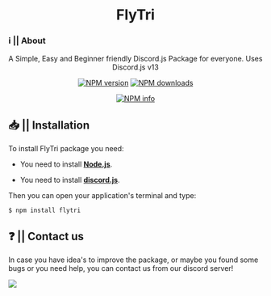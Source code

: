 <div  align="center">
<h1>FlyTri</h1>
</div>

### ℹ️ || About 

<div align="center">
<p>A Simple, Easy and Beginner friendly Discord.js Package for everyone. Uses Discord.js v13</p>
<p>
    <a href="https://npmjs.com/package/flytri"><img src="https://img.shields.io/npm/v/flytri?maxAge=3600" alt="NPM version" /></a>
    <a href="https://npmjs.com/package/flytri"><img src="https://img.shields.io/npm/dt/flytri?maxAge=3600" alt="NPM downloads" /></a>
  </p>
  <p>
<a  href="https://nodei.co/npm/flytri/"><img  src="https://nodei.co/npm/flytri.png?downloads=true&stars=true"  alt="NPM info"  /></a>

</p>
</div>





  

## 📥 || Installation

To install FlyTri package you need:

- You need to install [**Node.js**](https://www.nodejs.org/en/download/).

- You need to install [**discord.js**](https://www.npmjs.com/package/discord.js).

Then you can open your application's terminal and type:

```
$ npm install flytri
```


## ❓ || Contact us

In case you have idea's to improve the package, or maybe you found some bugs or you need help, you can contact us from our discord server!

<a  href="https://www.discord.gg/tgDVBKqvZe"><img  src="https://www.discord.com/api/guilds/911275816355258371/widget.png?style=banner1"></a>
